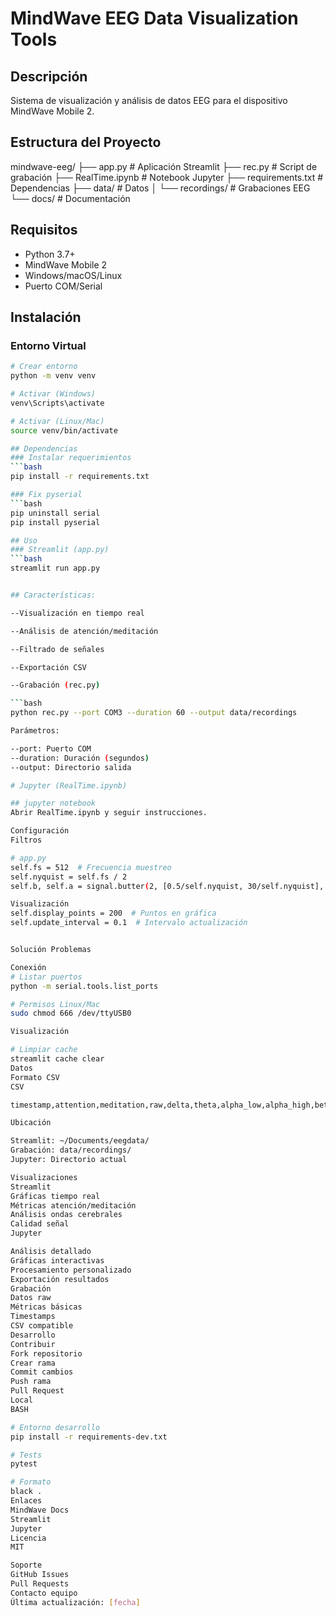 # MindWave EEG Data Visualization Tools

## Descripción
Sistema de visualización y análisis de datos EEG para el dispositivo MindWave Mobile 2.

## Estructura del Proyecto

mindwave-eeg/
├── app.py                 # Aplicación Streamlit
├── rec.py                # Script de grabación
├── RealTime.ipynb        # Notebook Jupyter
├── requirements.txt      # Dependencias
├── data/                 # Datos
│   └── recordings/      # Grabaciones EEG
└── docs/                # Documentación

## Requisitos
- Python 3.7+
- MindWave Mobile 2
- Windows/macOS/Linux
- Puerto COM/Serial

## Instalación

### Entorno Virtual
```bash
# Crear entorno
python -m venv venv

# Activar (Windows)
venv\Scripts\activate

# Activar (Linux/Mac)
source venv/bin/activate

## Dependencias
### Instalar requerimientos
```bash
pip install -r requirements.txt

### Fix pyserial
```bash
pip uninstall serial
pip install pyserial

## Uso
### Streamlit (app.py)
```bash
streamlit run app.py


## Características:

--Visualización en tiempo real

--Análisis de atención/meditación

--Filtrado de señales

--Exportación CSV

--Grabación (rec.py)

```bash
python rec.py --port COM3 --duration 60 --output data/recordings

Parámetros:

--port: Puerto COM
--duration: Duración (segundos)
--output: Directorio salida

# Jupyter (RealTime.ipynb)

## jupyter notebook
Abrir RealTime.ipynb y seguir instrucciones.

Configuración
Filtros

# app.py
self.fs = 512  # Frecuencia muestreo
self.nyquist = self.fs / 2
self.b, self.a = signal.butter(2, [0.5/self.nyquist, 30/self.nyquist], btype='band')

Visualización
self.display_points = 200  # Puntos en gráfica
self.update_interval = 0.1  # Intervalo actualización


Solución Problemas

Conexión
# Listar puertos
python -m serial.tools.list_ports

# Permisos Linux/Mac
sudo chmod 666 /dev/ttyUSB0

Visualización

# Limpiar cache
streamlit cache clear
Datos
Formato CSV
CSV

timestamp,attention,meditation,raw,delta,theta,alpha_low,alpha_high,beta_low,beta_high,gamma_low,gamma_mid

Ubicación

Streamlit: ~/Documents/eegdata/
Grabación: data/recordings/
Jupyter: Directorio actual

Visualizaciones
Streamlit
Gráficas tiempo real
Métricas atención/meditación
Análisis ondas cerebrales
Calidad señal
Jupyter

Análisis detallado
Gráficas interactivas
Procesamiento personalizado
Exportación resultados
Grabación
Datos raw
Métricas básicas
Timestamps
CSV compatible
Desarrollo
Contribuir
Fork repositorio
Crear rama
Commit cambios
Push rama
Pull Request
Local
BASH

# Entorno desarrollo
pip install -r requirements-dev.txt

# Tests
pytest

# Formato
black .
Enlaces
MindWave Docs
Streamlit
Jupyter
Licencia
MIT

Soporte
GitHub Issues
Pull Requests
Contacto equipo
Última actualización: [fecha]
